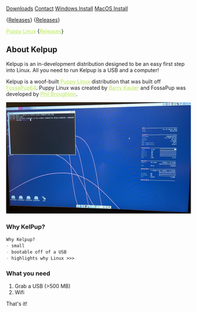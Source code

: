 <a href="../Instructions/Releases.html" class="btn"><span class="icon"></span>Downloads</a> <a href="../Contact/contact.html" class="btn"><span class="icon"></span>Contact</a> <a href="../Instructions/WindowsDownload.html" class="btn"><span class="icon"></span>Windows Install</a> <a href="../Instructions/MacDownload.html" class="btn"><span class="icon"></span>MacOS Install</a>

{[Releases](../Instructions/Releases.md)} {[Releases](../Instructions/Releases.md)}

<a href="https://puppylinux.com/" style="color: #b5e853; text-decoration: underline;text-decoration-style: dotted;">Puppy Linux</a> 
{<a href="../Instructions/Releases.html" style="color: #b5e853; text-decoration: underline;text-decoration-style: dotted;">Releases</a>}

## About Kelpup
Kelpup is an in-development distribution designed to be an easy first step into Linux. All you need to run Kelpup is a USB and a computer! 

Kelpup is a woof-built <a href="https://puppylinux.com/" style="color: #b5e853; text-decoration: underline;text-decoration-style: dotted;">Puppy Linux</a> distribution that was built off <a href="https://blog.puppylinux.com/fossapup64-release" style="color: #b5e853; text-decoration: underline;text-decoration-style: dotted;">FossaPup64</a>. Puppy Linux was created by <a href="https://bkhome.org/news/" style="color: #b5e853; text-decoration: underline;text-decoration-style: dotted;">Barry Kauler</a> and FossaPup was developed by <a href="https://github.com/mrfricks" style="color: #b5e853; text-decoration: underline;text-decoration-style: dotted;">Phil Broughton</a>.

<img src="IMG_5360.jpeg" alt="hi" class="inline"/>

### Why KelPup? 
```markdown
Why Kelpup?
- small
- bootable off of a USB
- highlights why Linux >>>
```

### What you need
1. Grab a USB (>500 MB)
2. Wifi

That's it!
